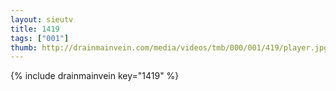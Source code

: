 ```yaml
--- 
layout: sieutv
title: 1419
tags: ["001"]
thumb: http://drainmainvein.com/media/videos/tmb/000/001/419/player.jpg
---
```

{% include drainmainvein key="1419" %} 
